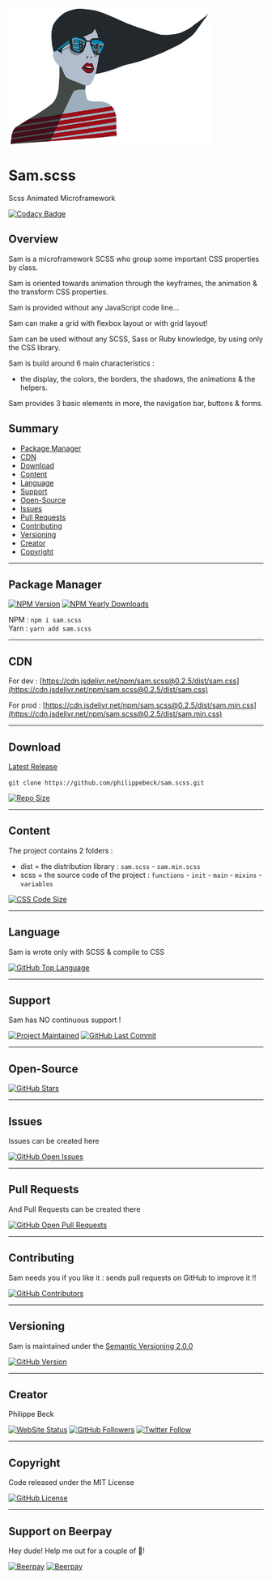 [![Sam Logo](img/sam.png)](https://github.com/philippebeck/sam.scss)

# Sam.scss

Scss Animated Microframework

[![Codacy Badge](https://api.codacy.com/project/badge/Grade/ff25dbb7f1b94cd980b78a8238fbc296)](https://www.codacy.com/app/philippebeck/sam.scss?utm_source=github.com&amp;utm_medium=referral&amp;utm_content=philippebeck/sam.scss&amp;utm_campaign=Badge_Grade)

## Overview

Sam is a microframework SCSS who group some important CSS properties by class.

Sam is oriented towards animation through the keyframes, the animation & the transform CSS properties.

Sam is provided without any JavaScript code line...

Sam can make a grid with flexbox layout or with grid layout!

Sam can be used without any SCSS, Sass or Ruby knowledge, by using only the CSS library.

Sam is build around 6 main characteristics :
-   the display, the colors, the borders, the shadows, the animations & the helpers.  

Sam provides 3 basic elements in more, the navigation bar, buttons & forms.

## Summary

-   [Package Manager](#package-manager)  
-   [CDN](#cdn)  
-   [Download](#download)  
-   [Content](#content)  
-   [Language](#language)  
-   [Support](#support)  
-   [Open-Source](#open-source)  
-   [Issues](#issues)  
-   [Pull Requests](#pull-requests)  
-   [Contributing](#contributing)  
-   [Versioning](#versioning)  
-   [Creator](#creator)  
-   [Copyright](#copyright)  

---

## Package Manager

[![NPM Version](https://img.shields.io/npm/v/sam.scss.svg?label=NPM)](https://www.npmjs.com/package/sam.scss)
[![NPM Yearly Downloads](https://img.shields.io/npm/dt/sam.scss.svg?label=Downloads)](https://www.npmjs.com/package/sam.scss)

NPM : `npm i sam.scss`  
Yarn : `yarn add sam.scss`    

---

## CDN

For dev :
[https://cdn.jsdelivr.net/npm/sam.scss@0.2.5/dist/sam.css](https://cdn.jsdelivr.net/npm/sam.scss@0.2.5/dist/sam.css)

For prod :
[https://cdn.jsdelivr.net/npm/sam.scss@0.2.5/dist/sam.min.css](https://cdn.jsdelivr.net/npm/sam.scss@0.2.5/dist/sam.min.css)

---

## Download

[Latest Release](https://github.com/philippebeck/sam.scss/releases)  

`git clone https://github.com/philippebeck/sam.scss.git`  
  
[![Repo Size](https://img.shields.io/github/repo-size/philippebeck/sam.scss.svg?label=Repo+Size)](https://github.com/philippebeck/sam.scss/tree/master)

---

## Content

The project contains 2 folders :  
-   dist = the distribution library : `sam.scss` - `sam.min.scss`  
-   scss = the source code of the project : `functions` - `init` - `main` - `mixins` - `variables`  

[![CSS Code Size](https://img.shields.io/github/languages/code-size/philippebeck/sam.scss.svg?label=Code+Size)](https://github.com/philippebeck/sam.scss/tree/master)

---

## Language

Sam is wrote only with SCSS & compile to CSS

[![GitHub Top Language](https://img.shields.io/github/languages/top/philippebeck/sam.scss.svg?label=CSS)](https://github.com/philippebeck/sam.scss)

---

## Support

Sam has NO continuous support !

[![Project Maintained](https://img.shields.io/maintenance/no/2019.svg?label=Maintained)](https://github.com/philippebeck/sam.scss)
[![GitHub Last Commit](https://img.shields.io/github/last-commit/philippebeck/sam.scss.svg?label=Last+Commit)](https://github.com/philippebeck/sam.scss/commits/master)

---

## Open-Source

[![GitHub Stars](https://img.shields.io/github/stars/philippebeck/sam.scss.svg?label=GitHub+:+sam.scss+|+Stars)](https://github.com/philippebeck/sam.scss)

---

## Issues

Issues can be created here

[![GitHub Open Issues](https://img.shields.io/github/issues/philippebeck/sam.scss.svg?label=Issues)](https://github.com/philippebeck/sam.scss/issues)

---

## Pull Requests

And Pull Requests can be created there

[![GitHub Open Pull Requests](https://img.shields.io/github/issues-pr/philippebeck/sam.scss.svg?label=Pull+Requests)](https://github.com/philippebeck/sam.scss/pulls)

---

## Contributing

Sam needs you if you like it : sends pull requests on GitHub to improve it !!

[![GitHub Contributors](https://img.shields.io/github/contributors/philippebeck/sam.scss.svg?label=Contributors)](https://github.com/philippebeck/sam.scss/graphs/contributors)

---

## Versioning

Sam is maintained under the [Semantic Versioning 2.0.0](https://semver.org)

[![GitHub Version](https://img.shields.io/github/tag/philippebeck/sam.scss.svg?label=Version)](https://github.com/philippebeck/sam.scss/blob/master/composer.json)

---

## Creator

Philippe Beck

[![WebSite Status](https://img.shields.io/website-up-down-green-red/https/philippebeck.net.svg?label=https://philippebeck.net)](https://philippebeck.net)
[![GitHub Followers](https://img.shields.io/github/followers/philippebeck.svg?label=GitHub+:+philippebeck+|+Followers)](https://github.com/philippebeck)
[![Twitter Follow](https://badgen.net/twitter/follow/philippepjbeck)](https://twitter.com/philippepjbeck)

---

## Copyright

Code released under the MIT License

[![GitHub License](https://img.shields.io/github/license/philippebeck/sam.scss.svg?label=License)](https://github.com/philippebeck/sam.scss/blob/master/LICENSE)

---

## Support on Beerpay

Hey dude! Help me out for a couple of :beers:!

[![Beerpay](https://beerpay.io/philippebeck/sam.scss/badge.svg?style=beer-square)](https://beerpay.io/philippebeck/sam.scss)
[![Beerpay](https://beerpay.io/philippebeck/sam.scss/make-wish.svg?style=flat-square)](https://beerpay.io/philippebeck/sam.scss?focus=wish)
